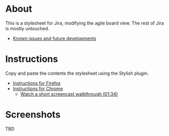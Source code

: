 # About

This is a stylesheet for Jira, modifying the agile board view. The rest of Jira is mostly untouched. 

- [Known issues and future developments](https://github.com/inko9nito/Jira-Stylish/issues)

# Instructions

Copy and paste the contents the stylesheet using the Stylish plugin.

- <a href="http://userstyles.org/help/stylish_firefox" target="_blank">Instructions for Firefox</a>
- <a href="http://userstyles.org/help/stylish_chrome" target="_blank">Instructions for Chrome</a>
  - <a href="http://screencast.com/t/1SnxsZujqRX" target="_blank">Watch a short screencast walkthrough (01:34)</a>

# Screenshots

TBD

